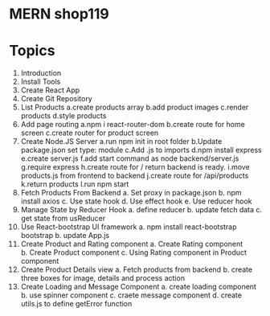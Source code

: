 # MERN shop119

# Topics

1. Introduction
2. Install Tools
3. Create React App
4. Create Git Repository
5. List Products
   a.create products array
   b.add product images
   c.render products
   d.style products
6. Add page routing
   a.npm i react-router-dom
   b.create route for home screen
   c.create router for product screen
7. Create Node.JS Server
   a.run npm init in root folder
   b.Update package.json set type: module
   c.Add .js to imports
   d.npm install express
   e.create server.js
   f.add start command as node backend/server.js
   g.require express
   h.create route for / return backend is ready.
   i.move products.js from frontend to backend
   j.create route for /api/products
   k.return products
   l.run npm start
8. Fetch Products From Backend
   a. Set proxy in package.json
   b. npm install axios
   c. Use state hook
   d. Use effect hook
   e. Use reducer hook
9. Manage State by Reducer Hook
   a. define reducer
   b. update fetch data
   c. get state from usReducer
10. Use React-bootstrap UI framework
    a. npm install react-bootstrap bootstrap
    b. update App.js
11. Create Product and Rating component
    a. Create Rating component  
    b. Create Product component
    c. Using Rating component in Product component
12. Create Product Details view
    a. Fetch products from backend
    b. create three boxes for image, details and process action
13. Create Loading and Message Component
    a. create loading component
    b. use spinner component
    c. craete message component
    d. create utils.js to define getError function
